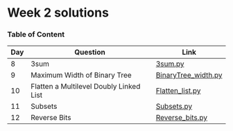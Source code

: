 <h1> Week 2 solutions </h1>

<h3> Table of Content </h3>

| Day| Question | Link |
| --------------- | --------------- | --------------- | 
| 8 | 3sum | [3sum.py](./3sum.py) |
| 9 | Maximum Width of Binary Tree | [BinaryTree_width.py](./BinaryTree_width.py) |
| 10 | Flatten a Multilevel Doubly Linked List | [Flatten_list.py](./Flatten_list.py) |
| 11 | Subsets | [Subsets.py](./Subsets.py) |
| 12 | Reverse Bits | [Reverse_bits.py](./Reverse_bits.py) |
